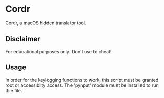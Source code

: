 <h1> Cordr</h1>
Cordr, a macOS hidden translator tool.

<h2>Disclaimer</h2>
For educational purposes only.
Don't use to cheat!

<h2>Usage</h3>
In order for the keylogging functions to work, this script must be granted root or accessiblity access.
The 'pynput' module must be installed to run thie file.
